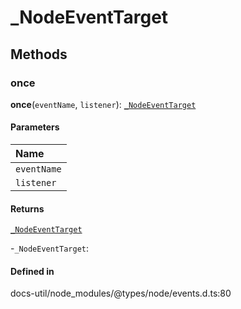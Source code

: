 # \_NodeEventTarget

## Methods

### once

**once**(`eventName`, `listener`): [`_NodeEventTarget`](NodeEventTarget.md)

#### Parameters

| Name |
| :------ |
| `eventName` | `string` \| `symbol` |
| `listener` | (...`args`: `any`[]) => `void` |

#### Returns

[`_NodeEventTarget`](NodeEventTarget.md)

-`_NodeEventTarget`: 

#### Defined in

docs-util/node_modules/@types/node/events.d.ts:80
